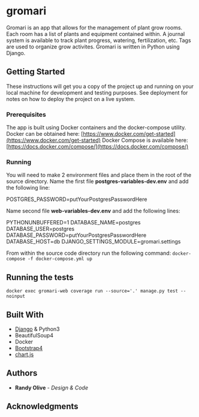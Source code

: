 # gromari

Gromari is an app that allows for the management of plant grow rooms. Each room has a list of plants and equipment contained within. A journal system is available to track plant progress, watering, fertilization, etc. Tags are used to organize grow activites. Gromari is written in Python using Django.

## Getting Started

These instructions will get you a copy of the project up and running on your local machine for development and testing purposes. See deployment for notes on how to deploy the project on a live system.

### Prerequisites

The app is built using Docker containers and the docker-compose utility.
Docker can be obtained here: [https://www.docker.com/get-started](https://www.docker.com/get-started)
Docker Compose is available here: [https://docs.docker.com/compose/](https://docs.docker.com/compose/)

### Running

You will need to make 2 environment files and place them in the root of the source directory. Name the first file **postgres-variables-dev.env** and add the following line:

POSTGRES_PASSWORD=putYourPostgresPasswordHere

Name second file **web-variables-dev.env** and add the following lines:

PYTHONUNBUFFERED=1
DATABASE_NAME=postgres
DATABASE_USER=postgres
DATABASE_PASSWORD=putYourPostgresPasswordHere
DATABASE_HOST=db
DJANGO_SETTINGS_MODULE=gromari.settings

From within the source code directory run the following command:
`docker-compose -f docker-compose.yml up`

## Running the tests

`docker exec gromari-web coverage run --source='.' manage.py test --noinput`

## Built With

* [Django](https://www.djangoproject.com/) & Python3
* BeautifulSoup4
* Docker
* [Bootstrap4](https://getbootstrap.com/)
* [chart.js](https://www.chartjs.org/)

## Authors

* **Randy Olive** - *Design & Code*

## Acknowledgments
